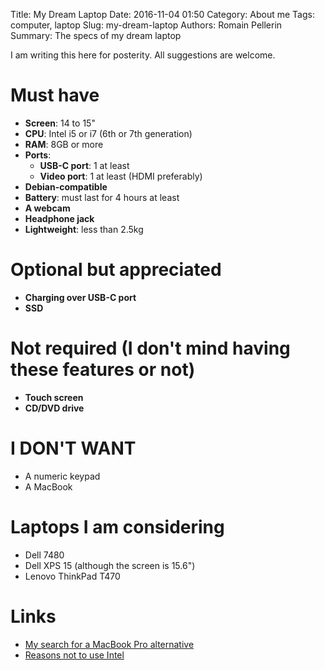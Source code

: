 Title: My Dream Laptop
Date: 2016-11-04 01:50
Category: About me
Tags: computer, laptop
Slug: my-dream-laptop 
Authors: Romain Pellerin
Summary: The specs of my dream laptop

I am writing this here for posterity. All suggestions are welcome.

# Must have

- **Screen**: 14 to 15"
- **CPU**: Intel i5 or i7 (6th or 7th generation)
- **RAM**: 8GB or more
- **Ports**:
    - **USB-C port**: 1 at least
    - **Video port**: 1 at least (HDMI preferably)
- **Debian-compatible**
- **Battery**: must last for 4 hours at least
- **A webcam**
- **Headphone jack**
- **Lightweight**: less than 2.5kg

# Optional but appreciated

- **Charging over USB-C port**
- **SSD**

# Not required (I don't mind having these features or not)

- **Touch screen**
- **CD/DVD drive**

# I DON'T WANT

- A numeric keypad
- A MacBook

# Laptops I am considering

- Dell 7480
- Dell XPS 15 (although the screen is 15.6")
- Lenovo ThinkPad T470

# Links

- [My search for a MacBook Pro alternative](https://medium.com/broken-window/my-search-for-a-macbook-pro-alternative-e549ea2b2dee)
- [Reasons not to use Intel](https://stallman.org/intel.html)
